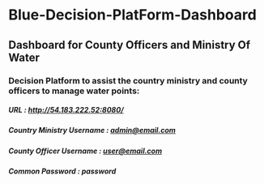 # Blue-Decision-PlatForm-Dashboard

## Dashboard for County Officers and Ministry Of Water

### Decision Platform to assist the country ministry and county officers to manage water points:
##### URL : http://54.183.222.52:8080/
##### Country Ministry Username : admin@email.com
##### County Officer Username : user@email.com
##### Common Password : password
